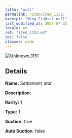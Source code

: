 ```yaml
---
title: "null"
permalink: /item/item_1151/
excerpt: "Wing Fighter null"
last_modified_at: 2023-07-22
locale: en
ref: "item_1151.md"
toc: false
classes: wide
---
```



 ![Unknown_1151](/images/item/Settlement_star_p.png)



## Details

 **Name:** *Settlement_star* 

 **Description:** 

 **Rarity:** 1 

 **Type:** 1 

 **Suction:** true 

 **Auto Suction:** false 


